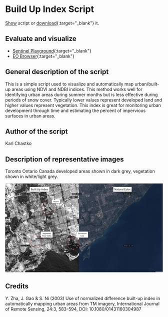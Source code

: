 # Build Up Index Script

<a href="#" id='togglescript'>Show</a> script or [download](script.js){:target="_blank"} it.
<div id='script_view' style="display:none">
{% highlight javascript %}
{% include_relative script.js %}
{% endhighlight %}
</div>

## Evaluate and visualize
 - [Sentinel Playground](https://apps.sentinel-hub.com/sentinel-playground/?source=L8&lat=43.67072749862282&lng=-79.36901092529297&zoom=12&preset=CUSTOM&layers=B01,B02,B03&maxcc=20&gain=1.0&gamma=1.0&time=2018-12-01%7C2019-06-07&atmFilter=&showDates=false&evalscript=LyoKQXV0aG9yOiBLYXJsIENoYXN0a28KKi8KCmxldCBuZHZpID0gKEIwNSAtIEIwNCkgLyAoQjA1ICsgQjA0KTsKCmxldCBuZGJpID0gKEIwNiAtIEIwNSkgLyAoQjA2ICsgQjA1KTsKCmxldCBCVSA9IChuZHZpIC0gbmRiaSkKCnJldHVybltCVV07Cg%3D%3D){:target="_blank"}    
 - [EO Browser](https://apps.sentinel-hub.com/eo-browser/?lat=43.6531&lng=-79.3621&zoom=12&time=2019-05-06&preset=CUSTOM&datasource=Landsat%208%20USGS&layers=B01,B02,B03&evalscript=LyoKQXV0aG9yOiBLYXJsIENoYXN0a28KKi8KCmxldCBuZHZpID0gKEIwNSAtIEIwNCkgLyAoQjA1ICsgQjA0KTsKCmxldCBuZGJpID0gKEIwNiAtIEIwNSkgLyAoQjA2ICsgQjA1KTsKCmxldCBCVSA9IChuZHZpIC0gbmRiaSkKCnJldHVybltCVV07Cg%3D%3D){:target="_blank"} 


## General description of the script

This is a simple script used to visualize and automatically map urban/built-up areas using NDVI and NDBI indices. This method works well for identifying urban areas during summer months but is less effective during periods of snow cover. Typically lower values represent developed land and higher values represent vegetation. This index is great for monitoring urban development through time and estimating the percent of impervious surfaces in urban areas.

## Author of the script

Karl Chastko

## Description of representative images

Toronto Ontario Canada developed areas shown in dark grey, vegetation shown in white/light grey.

![Build Up Index script](fig/toronto_built_up.png)

## Credits

Y. Zha, J. Gao & S. Ni (2003) Use of normalized difference built-up index in automatically mapping urban areas from TM imagery, International Journal of Remote Sensing, 24:3, 583-594, DOI: 10.1080/01431160304987
